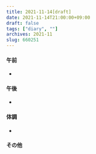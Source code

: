 ```yaml
---
title: 2021-11-14[draft]
date: 2021-11-14T21:00:00+09:00
draft: false
tags: ["diary", ""]
archives: 2021-11
slug: 660251
---
```

#### 午前
- 
#### 午後
- 
#### 体調
- 
#### その他
